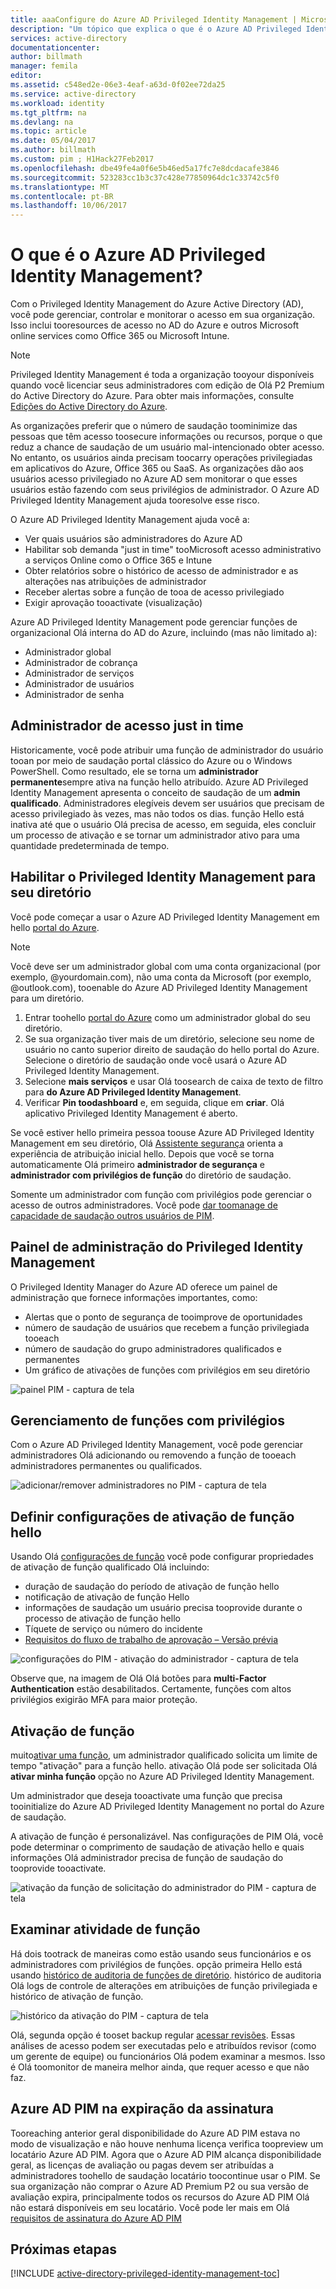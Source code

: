 ```yaml
---
title: aaaConfigure do Azure AD Privileged Identity Management | Microsoft Docs
description: "Um tópico que explica o que é o Azure AD Privileged Identity Management e como toouse PIM tooimprove a segurança de nuvem."
services: active-directory
documentationcenter: 
author: billmath
manager: femila
editor: 
ms.assetid: c548ed2e-06e3-4eaf-a63d-0f02ee72da25
ms.service: active-directory
ms.workload: identity
ms.tgt_pltfrm: na
ms.devlang: na
ms.topic: article
ms.date: 05/04/2017
ms.author: billmath
ms.custom: pim ; H1Hack27Feb2017
ms.openlocfilehash: dbe49fe4a0f6e5b46ed5a17fc7e8dcdacafe3846
ms.sourcegitcommit: 523283cc1b3c37c428e77850964dc1c33742c5f0
ms.translationtype: MT
ms.contentlocale: pt-BR
ms.lasthandoff: 10/06/2017
---
```

# <a name="what-is-azure-ad-privileged-identity-management"></a>O que é o Azure AD Privileged Identity Management?
Com o Privileged Identity Management do Azure Active Directory (AD), você pode gerenciar, controlar e monitorar o acesso em sua organização. Isso inclui tooresources de acesso no AD do Azure e outros Microsoft online services como Office 365 ou Microsoft Intune.  

> [!NOTE]
> Privileged Identity Management é toda a organização tooyour disponíveis quando você licenciar seus administradores com edição de Olá P2 Premium do Active Directory do Azure. Para obter mais informações, consulte [Edições do Active Directory do Azure](active-directory-editions.md).

As organizações preferir que o número de saudação toominimize das pessoas que têm acesso toosecure informações ou recursos, porque o que reduz a chance de saudação de um usuário mal-intencionado obter acesso. No entanto, os usuários ainda precisam toocarry operações privilegiadas em aplicativos do Azure, Office 365 ou SaaS. As organizações dão aos usuários acesso privilegiado no Azure AD sem monitorar o que esses usuários estão fazendo com seus privilégios de administrador. O Azure AD Privileged Identity Management ajuda tooresolve esse risco.  

O Azure AD Privileged Identity Management ajuda você a:  

* Ver quais usuários são administradores do Azure AD
* Habilitar sob demanda "just in time" tooMicrosoft acesso administrativo a serviços Online como o Office 365 e Intune
* Obter relatórios sobre o histórico de acesso de administrador e as alterações nas atribuições de administrador
* Receber alertas sobre a função de tooa de acesso privilegiado
* Exigir aprovação tooactivate (visualização)

Azure AD Privileged Identity Management pode gerenciar funções de organizacional Olá interna do AD do Azure, incluindo (mas não limitado a):  

* Administrador global
* Administrador de cobrança
* Administrador de serviços  
* Administrador de usuários
* Administrador de senha

## <a name="just-in-time-administrator-access"></a>Administrador de acesso just in time
Historicamente, você pode atribuir uma função de administrador do usuário tooan por meio de saudação portal clássico do Azure ou o Windows PowerShell. Como resultado, ele se torna um **administrador permanente**sempre ativa na função hello atribuído. Azure AD Privileged Identity Management apresenta o conceito de saudação de um **admin qualificado**. Administradores elegíveis devem ser usuários que precisam de acesso privilegiado às vezes, mas não todos os dias. função Hello está inativa até que o usuário Olá precisa de acesso, em seguida, eles concluir um processo de ativação e se tornar um administrador ativo para uma quantidade predeterminada de tempo.

## <a name="enable-privileged-identity-management-for-your-directory"></a>Habilitar o Privileged Identity Management para seu diretório
Você pode começar a usar o Azure AD Privileged Identity Management em hello [portal do Azure](https://portal.azure.com/).

> [!NOTE]
> Você deve ser um administrador global com uma conta organizacional (por exemplo, @yourdomain.com), não uma conta da Microsoft (por exemplo, @outlook.com), tooenable do Azure AD Privileged Identity Management para um diretório.

1. Entrar toohello [portal do Azure](https://portal.azure.com/) como um administrador global do seu diretório.
2. Se sua organização tiver mais de um diretório, selecione seu nome de usuário no canto superior direito de saudação do hello portal do Azure. Selecione o diretório de saudação onde você usará o Azure AD Privileged Identity Management.
3. Selecione **mais serviços** e usar Olá toosearch de caixa de texto de filtro para **do Azure AD Privileged Identity Management**.
4. Verificar **Pin toodashboard** e, em seguida, clique em **criar**. Olá aplicativo Privileged Identity Management é aberto.

Se você estiver hello primeira pessoa toouse Azure AD Privileged Identity Management em seu diretório, Olá [Assistente segurança](active-directory-privileged-identity-management-security-wizard.md) orienta a experiência de atribuição inicial hello. Depois que você se torna automaticamente Olá primeiro **administrador de segurança** e **administrador com privilégios de função** do diretório de saudação.

Somente um administrador com função com privilégios pode gerenciar o acesso de outros administradores. Você pode [dar toomanage de capacidade de saudação outros usuários de PIM](active-directory-privileged-identity-management-how-to-give-access-to-pim.md).

## <a name="privileged-identity-management-admin-dashboard"></a>Painel de administração do Privileged Identity Management
O Privileged Identity Manager do Azure AD oferece um painel de administração que fornece informações importantes, como:

* Alertas que o ponto de segurança de tooimprove de oportunidades
* número de saudação de usuários que recebem a função privilegiada tooeach  
* número de saudação do grupo administradores qualificados e permanentes
* Um gráfico de ativações de funções com privilégios em seu diretório

![painel PIM - captura de tela][2]

## <a name="privileged-role-management"></a>Gerenciamento de funções com privilégios
Com o Azure AD Privileged Identity Management, você pode gerenciar administradores Olá adicionando ou removendo a função de tooeach administradores permanentes ou qualificados.

![adicionar/remover administradores no PIM - captura de tela][3]

## <a name="configure-hello-role-activation-settings"></a>Definir configurações de ativação de função hello
Usando Olá [configurações de função](active-directory-privileged-identity-management-how-to-change-default-settings.md) você pode configurar propriedades de ativação de função qualificado Olá incluindo:

* duração de saudação do período de ativação de função hello
* notificação de ativação de função Hello
* informações de saudação um usuário precisa tooprovide durante o processo de ativação de função hello
* Tíquete de serviço ou número do incidente
* [Requisitos do fluxo de trabalho de aprovação – Versão prévia](./privileged-identity-management/azure-ad-pim-approval-workflow.md)

![configurações do PIM - ativação do administrador - captura de tela][4]

Observe que, na imagem de Olá Olá botões para **multi-Factor Authentication** estão desabilitados. Certamente, funções com altos privilégios exigirão MFA para maior proteção.

## <a name="role-activation"></a>Ativação de função
muito[ativar uma função](active-directory-privileged-identity-management-how-to-activate-role.md), um administrador qualificado solicita um limite de tempo "ativação" para a função hello. ativação Olá pode ser solicitada Olá **ativar minha função** opção no Azure AD Privileged Identity Management.

Um administrador que deseja tooactivate uma função que precisa tooinitialize do Azure AD Privileged Identity Management no portal do Azure de saudação.

A ativação de função é personalizável. Nas configurações de PIM Olá, você pode determinar o comprimento de saudação de ativação hello e quais informações Olá administrador precisa de função de saudação do tooprovide tooactivate.

![ativação da função de solicitação do administrador do PIM - captura de tela][5]

## <a name="review-role-activity"></a>Examinar atividade de função
Há dois tootrack de maneiras como estão usando seus funcionários e os administradores com privilégios de funções. opção primeira Hello está usando [histórico de auditoria de funções de diretório](active-directory-privileged-identity-management-how-to-use-audit-log.md). histórico de auditoria Olá logs de controle de alterações em atribuições de função privilegiada e histórico de ativação de função.

![histórico da ativação do PIM - captura de tela][6]

Olá, segunda opção é tooset backup regular [acessar revisões](active-directory-privileged-identity-management-how-to-start-security-review.md). Essas análises de acesso podem ser executadas pelo e atribuídos revisor (como um gerente de equipe) ou funcionários Olá podem examinar a mesmos. Isso é Olá toomonitor de maneira melhor ainda, que requer acesso e que não faz.

## <a name="azure-ad-pim-at-subscription-expiration"></a>Azure AD PIM na expiração da assinatura
Tooreaching anterior geral disponibilidade do Azure AD PIM estava no modo de visualização e não houve nenhuma licença verifica toopreview um locatário Azure AD PIM.  Agora que o Azure AD PIM alcança disponibilidade geral, as licenças de avaliação ou pagas devem ser atribuídas a administradores toohello de saudação locatário toocontinue usar o PIM.  Se sua organização não comprar o Azure AD Premium P2 ou sua versão de avaliação expira, principalmente todos os recursos do Azure AD PIM Olá não estará disponíveis em seu locatário.  Você pode ler mais em Olá [requisitos de assinatura do Azure AD PIM](./privileged-identity-management/subscription-requirements.md)

## <a name="next-steps"></a>Próximas etapas
[!INCLUDE [active-directory-privileged-identity-management-toc](../../includes/active-directory-privileged-identity-management-toc.md)]

<!--Image references-->

[1]: ./media/active-directory-privileged-identity-management-configure/PIM_EnablePim.png
[2]: ./media/active-directory-privileged-identity-management-configure/PIM_Admin_Overview.png
[3]: ./media/active-directory-privileged-identity-management-configure/PIM_AddRemove.png
[4]: ./media/active-directory-privileged-identity-management-configure/PIM_Settings_w_Approval_Disabled.png
[5]: ./media/active-directory-privileged-identity-management-configure/PIM_RequestActivation.png
[6]: ./media/active-directory-privileged-identity-management-configure/PIM_ActivationHistory.png
